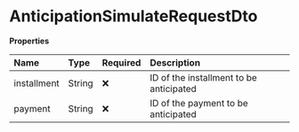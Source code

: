 # AnticipationSimulateRequestDto

**Properties**

| Name        | Type   | Required | Description                             |
| :---------- | :----- | :------- | :-------------------------------------- |
| installment | String | ❌       | ID of the installment to be anticipated |
| payment     | String | ❌       | ID of the payment to be anticipated     |

<!-- This file was generated by liblab | https://liblab.com/ -->
